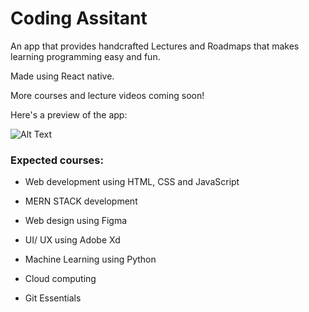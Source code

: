 # Coding Assitant

An app that provides handcrafted Lectures and Roadmaps that makes learning programming easy and fun.

Made using React native.

More courses and lecture videos coming soon!

Here's a preview of the app:

![Alt Text](https://j.gifs.com/lxqWm6.gif)



### Expected courses: 

+ Web development using HTML, CSS and JavaScript

+ MERN STACK development

+ Web design using Figma

+ UI/ UX using Adobe Xd

+ Machine Learning using Python

+ Cloud computing

+ Git Essentials
